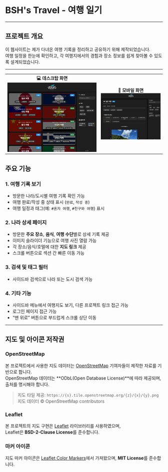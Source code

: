 # BSH's Travel - 여행 일기

---

## 프로젝트 개요
이 웹사이트는 제가 다녀온 여행 기록을 정리하고 공유하기 위해 제작되었습니다.  
여행 일정을 한눈에 확인하고, 각 여행지에서의 경험과 장소 정보를 쉽게 찾아볼 수 있도록 설계되었습니다.  

---

<table>
  <tr>
    <td align="center">
      <b>💻 데스크탑 화면</b><br>
      <img src="./image/capture.png" alt="데스크탑 화면" width="300"/>
    </td>
    <td align="center">
      <b>📱 모바일 화면</b><br>
      <img src="./image/capture2.png" alt="모바일 화면" width="200"/>
    </td>
  </tr>
</table>

## 주요 기능

### 1. 여행 기록 보기
- 방문한 나라/도시별 여행 기록 확인 가능  
- 여행 완료/작성 중 상태 표시 (`완료`, `작성 중`)  
- 여행 일정과 태그(예: `#혼자 여행`, `#친구와 여행`) 표시  

### 2. 나라 상세 페이지
- 방문한 **주요 장소**, **음식**, **여행 수단**별로 상세 기록 제공  
- 이미지 슬라이더 기능으로 여행 사진 열람 가능  
- 각 장소/음식/호텔에 대한 **지도 링크** 제공  
- 스크롤 버튼으로 섹션 간 빠른 이동 가능  

### 3. 검색 및 태그 필터
- 사이드바 검색으로 나라 또는 도시 검색 가능

### 4. 기타 기능
- 사이드바 메뉴에서 여행지도 보기, 다른 프로젝트 링크 접근 가능  
- 로그인 페이지 접근 가능  
- “맨 위로” 버튼으로 부드럽게 스크롤 상단 이동  

---

## 지도 및 아이콘 저작권

### OpenStreetMap
본 프로젝트에서 사용한 지도 데이터는 [OpenStreetMap](https://www.openstreetmap.org/) 기여자들이 제작한 자료를 기반으로 합니다.  
OpenStreetMap 데이터는 **ODbL(Open Database License)**에 따라 제공되며, 출처를 명시해야 합니다.  
> 지도 타일 제공: `https://{s}.tile.openstreetmap.org/{z}/{x}/{y}.png`  
> 지도 데이터 © OpenStreetMap contributors

### Leaflet
본 프로젝트의 지도 구현은 [Leaflet](https://leafletjs.com/) 라이브러리를 사용하였으며,  
Leaflet은 **BSD-2-Clause License**를 준수합니다.

### 마커 아이콘
지도 마커 아이콘은 [Leaflet Color Markers](https://github.com/pointhi/leaflet-color-markers)에서 가져왔으며, **MIT License**를 준수합니다.
